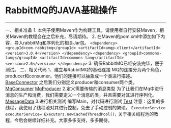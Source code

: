 ﻿# RabbitMQ的JAVA基础操作

---

一、相关准备
        1. 本例子使用Maven作为构建工具，请使用者自行安装Maven，相关Maven的教程会在之后补充，尽请期待。
        2. 在Maven的pom.xml中添加如下内容，导入rabbitMq和序列化的相关Jar包。
                `<dependency>
                <groupId>com.rabbitmq</groupId>
                <artifactId>amqp-client</artifactId>
                <version>3.0.4</version>
                </dependency>`
                `<dependency>
                <groupId>commons-lang</groupId>
                 <artifactId>commons-lang</artifactId>
                 <version>2.6</version>
                </dependency>`
        3. 确保RabbitMQ已经安装完毕，便于测试。
二、相关代码
        1、建立与RabbitMQ的基础连接
                MQ的连接分为两个角色，producer和consumer。他们的连接可以抽象成一个类进行描述。
                [BaseConnector](https://github.com/Cocoon-break/programmer-skills/blob/master/RabbitMQ/src/main/java/connector/BaseConnector.java)
                之后我们分别定义producer和consumer两个类。
                [MqConsumer](https://github.com/Cocoon-break/programmer-skills/blob/master/RabbitMQ/src/main/java/connector/MqConsumer.java)
                [MqProducer](https://github.com/Cocoon-break/programmer-skills/blob/master/RabbitMQ/src/main/java/connector/MqProducer.java)
        2.定义需要传输的消息类型
                为了让我们在Mq中进行消息的生产和消费，我们需要定义一个消息的类，并且需要对其进行序列化。
                [MessageData](https://github.com/Cocoon-break/programmer-skills/blob/master/RabbitMQ/src/main/java/messageEntity/MessageData.java)
        3.进行相关测试
                编写Main，对代码进行测试
                [Test](https://github.com/Cocoon-break/programmer-skills/blob/master/RabbitMQ/src/main/java/mainTest/Test.java)
                注意：这里的多线程，我使用了线程池对其进行控制，免去了手动控制的繁琐。
                `ExecutorService executorService= Executors.newCachedThreadPool();`
                关于相关线程池的教程，今后会继续详细补充。大家多多支持，多多期待。





